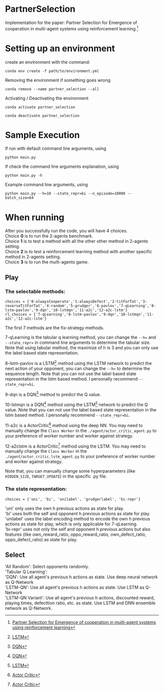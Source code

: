 # PartnerSelection
Implementation for the paper: Partner Selection for Emergence of cooperation in multi-agent systems using reinforcement learning [^1]

# Setting up an environment
create an environment with the command:
```
conda env create -f path/to/environment.yml
```

Removing the environment if something goes wrong
```
conda remove --name partner_selection --all
```
Activating / Deactivating the environment
```
conda activate partner_selection

conda deactivate partner_selection
```

# Sample Execution 
If run with default command line arguments, using

```
python main.py
```

If check the command line arguments explanation, using 

```
python main.py -h
```

Example command line arguments, using

```
python main.py --h=10 --state_repr=bi --n_episode=10000 --batch_size=64
```

# When running
After you successfully run the code, you will have 4 choices. <br />
Choice **0** is to run the 2-agents benchmark. <br />
Choice **1** is to test a method with all the other other method in 2-agents setting. <br />
Choice **2** is to test a reinforcement learning method with another specific method in 2-agents setting. <br />
Choice **3** is to run the multi-agents game. 

## Play 
### The selectable methods: 
```
choices = {'0-alwaysCooperate','1-alwaysDefect','2-titForTat','3-reverseTitForTat','4-random','5-grudger','6-pavlov','7-qLearning','8-lstm-pavlov','9-dqn','10-lstmqn','11-a2c','12-a2c-lstm'}
rl_choices = {'7-qLearning','8-lstm-pavlov','9-dqn','10-lstmqn','11-a2c','12-a2c-lstm'}
```
The first 7 methods are the fix-strategy methods.

7-qLearning is the tabular q learning method, you can change the `--h=` and `--state_repr=` in command line arguments to determine the tabular size. Note that using tabular method, the maximize of h is 3 and you can only use the label based state representation.

8-lstm-pavlov is a LSTM[^3] method using the LSTM network to predict the next action of your opponent, you can change the `--h=` to determine the sequence length. Note that you can not use the label based state representation in the lstm based method. I personally recommend `--state_repr=bi`.

9-dqn is a DQN[^2] method to predict the Q value.

10-lstmqn is a DQN[^2] method using the LSTM[^3] network to predict the Q value. Note that you can not use the label based state representation in the lstm based method. I personally recommend `--state_repr=bi`.

11-a2c is a ActorCritic[^4] method using the deep NN. You may need to manually change the `Class Worker` in the `./agent/actor_critic_agent.py` to your preference of worker number and worker against strategy.

12-a2clstm is a ActorCritic[^4] method using the LSTM. You may need to manually change the `Class Worker` in the `./agent/actor_critic_lstm_agent.py` to your preference of worker number and worker against strategy.

Note that, you can manually change some hyperparameters (like `HIDDEN_SIZE`, `TARGET_UPDATE`) in the specific .py file.


### The state representation: 
```
choices = {'uni', 'bi', 'unilabel', 'grudgerlabel', 'bi-repr'}
```
'uni' only uses the own h previous actions as state for play. <br />
'bi' uses both the self and opponent h previous actions as state for play. <br />
'unilabel' uses the label encoding method to encode the own h previous actions as state for play, which is only applicable for 7-qLearning. <br />
'bi-repr' uses not only the self and opponent h previous actions but also features (like own_reward_ratio, oppo_reward_ratio, own_defect_ratio, oppo_defect_ratio) as state for play. <br />

## Select
'All Random': Select opponents randomly. <br />
'Tabular Q Learning':  <br />
'DQN': Use all agent's previous h actions as state. Use deep neural network as Q-Network <br />
'LSTM-QN': Use all agent's previous h actions as state. Use LSTM as Q-Network <br />
'LSTM-QN Variant': Use all agent's previous h actions, discounted reward, playing times, defecttion ratio, etc. as state. Use LSTM and DNN ensemble network as Q-Network. <br />

[^1]: [Partner Selection for Emergence of cooperation in multi-agent systems using reinforcement learning](https://arxiv.org/abs/1902.03185)
[^2]: [DQN](https://pytorch.org/tutorials/intermediate/reinforcement_q_learning.html)
[^3]: [LSTM](https://pytorch.org/docs/stable/generated/torch.nn.LSTM.html) 
[^4]: [Actor Critic](https://omegastick.github.io/2018/06/25/easy-a2c.html)
